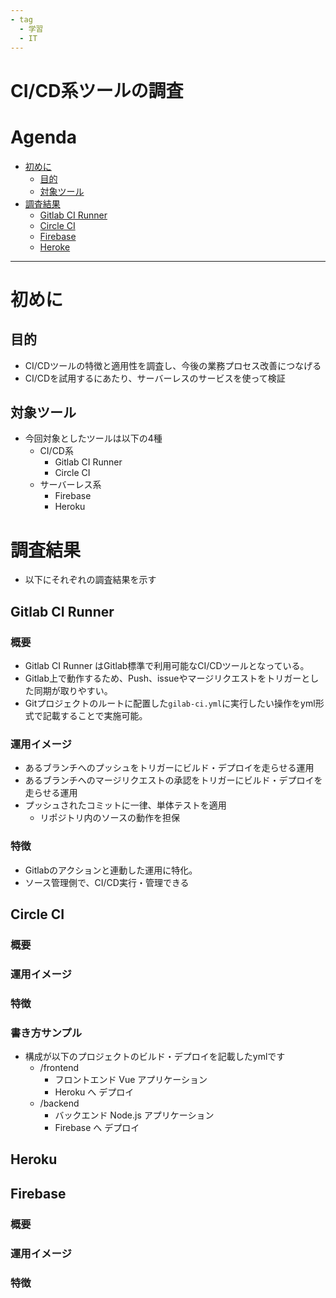 ```yaml
---
- tag
  - 学習
  - IT
---
```


# CI/CD系ツールの調査

# Agenda
* [初めに](#概要)
  * [目的](#目的)
  * [対象ツール](#対象ツール)
* [調査結果](#調査結果)
  * [Gitlab CI Runner](#)
  * [Circle CI](#)
  * [Firebase](#firebase)
  * [Heroke](#)

---

# 初めに
## 目的
* CI/CDツールの特徴と適用性を調査し、今後の業務プロセス改善につなげる
* CI/CDを試用するにあたり、サーバーレスのサービスを使って検証

## 対象ツール
* 今回対象としたツールは以下の4種
  * CI/CD系
    * Gitlab CI Runner
    * Circle CI
  * サーバーレス系
    * Firebase
    * Heroku

# 調査結果
* 以下にそれぞれの調査結果を示す
## Gitlab CI Runner
### 概要
* Gitlab CI Runner はGitlab標準で利用可能なCI/CDツールとなっている。
* Gitlab上で動作するため、Push、issueやマージリクエストをトリガーとした同期が取りやすい。
* Gitプロジェクトのルートに配置した`gilab-ci.yml`に実行したい操作をyml形式で記載することで実施可能。
### 運用イメージ
* あるブランチへのプッシュをトリガーにビルド・デプロイを走らせる運用
* あるブランチへのマージリクエストの承認をトリガーにビルド・デプロイを走らせる運用
* プッシュされたコミットに一律、単体テストを適用
  * リポジトリ内のソースの動作を担保
### 特徴
* Gitlabのアクションと連動した運用に特化。
* ソース管理側で、CI/CD実行・管理できる

## Circle CI
### 概要
### 運用イメージ
### 特徴
### 書き方サンプル
* 構成が以下のプロジェクトのビルド・デプロイを記載したymlです
  * /frontend
    * フロントエンド Vue アプリケーション
    * Heroku へ デプロイ
  * /backend
    * バックエンド Node.js アプリケーション
    * Firebase へ デプロイ
## Heroku
## Firebase
### 概要
### 運用イメージ
### 特徴